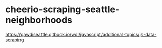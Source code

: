 # cheerio-scraping-seattle-neighborhoods

https://gawdiseattle.gitbook.io/wdi/javascript/additional-topics/js-data-scraping
